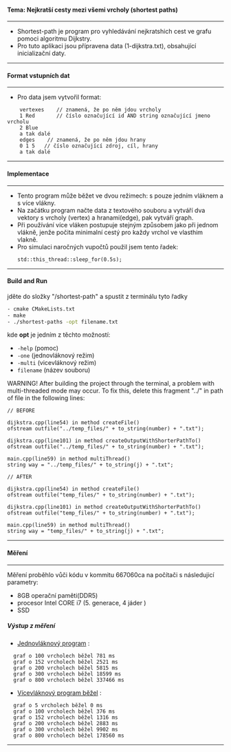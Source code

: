 #### Tema: Nejkratší cesty mezi všemi vrcholy (shortest paths)
---
- Shortest-path je program pro vyhledávání nejkratshich cest ve grafu pomoci algoritmu Dijkstry.
- Pro tuto aplikaci jsou přípravena data (1-dijkstra.txt), obsahující inicializační daty.
---

#### Format vstupních dat
---
- Pro data jsem vytvořil format:
```
    vertexes    // znamená, že po něm jdou vrcholy
    1 Red       // číslo označující id AND string označující jmeno vrcholu
    2 Blue
    a tak dalé
    edges    // znamená, že po něm jdou hrany
    0 1 5   // číslo označující zdroj, cíl, hrany
    a tak dalé
```
---

#### Implementace
---
- Tento program může běžet ve dvou režimech: s pouze jedním vláknem a s více vlákny.
- Na začátku program načte data z textového souboru a vytváří dva vektory s vrcholy (vertex) a hranami(edge), pak vytváří graph.
- Při používání více vláken postupuje stejným způsobem jako při jednom vlákně, jenže počita minimalní cestý pro každy vrchol ve vlasthim vlakně.
- Pro simulaci naročných vupočtů použil jsem tento řadek:
    ```
    std::this_thread::sleep_for(0.5s);
    ```
---

#### Build and Run

jděte do složky "/shortest-path" a spustit z terminálu tyto řadky

```bash
- cmake CMakeLists.txt
- make
- ./shortest-paths -opt filename.txt
```
 kde **opt** je jedním z těchto možností:
 
* `-help`  (pomoc)  
* `-one`   (jednovláknový režim)  
* `-multi` (vicevláknový režim)
* `filename` (název souboru)

WARNING! 
After building the project through the terminal, a problem with multi-threaded mode may occur.
To fix this, delete this fragment "../" in path of file in the following lines:
```
// BEFORE

dijkstra.cpp(line54) in method createFile()
ofstream outfile("../temp_files/" + to_string(number) + ".txt");

dijkstra.cpp(line101) in method createOutputWithShorterPathTo()
ofstream outfile("../temp_files/" + to_string(number) + ".txt");

main.cpp(line59) in method multiThread()
string way = "../temp_files/" + to_string(j) + ".txt";

// AFTER

dijkstra.cpp(line54) in method createFile()
ofstream outfile("temp_files/" + to_string(number) + ".txt");

dijkstra.cpp(line101) in method createOutputWithShorterPathTo()
ofstream outfile("temp_files/" + to_string(number) + ".txt");

main.cpp(line59) in method multiThread()
string way = "temp_files/" + to_string(j) + ".txt";
```
---


#### Měření
---
Měření proběhlo vůči kódu v kommitu 667060ca na počítači s následujicí parametry:
- 8GB operační paměti(DDR5)
- procesor Intel CORE i7 (5. generace, 4 jáder )
- SSD


##### Výstup z měření
- [Jednovláknový program](https://gitlab.fel.cvut.cz/B191_B6B36PJC/zhikuand/blob/master/images/single.png) :
```graf o 5 vrcholech běžel 0 ms
  graf o 100 vrcholech běžel 781 ms
  graf o 152 vrcholech běžel 2521 ms
  graf o 200 vrcholech běžel 5815 ms
  graf o 300 vrcholech běžel 18599 ms
  graf o 800 vrcholech běžel 337466 ms
```
- [Vícevláknový program běžel](https://gitlab.fel.cvut.cz/B191_B6B36PJC/zhikuand/blob/master/images/multi.png) :
```
  graf o 5 vrcholech běžel 0 ms
  graf o 100 vrcholech běžel 376 ms
  graf o 152 vrcholech běžel 1316 ms
  graf o 200 vrcholech běžel 2883 ms
  graf o 300 vrcholech běžel 9902 ms
  graf o 800 vrcholech běžel 178560 ms
```
---
